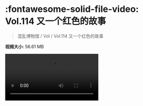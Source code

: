 # :fontawesome-solid-file-video: Vol.114 又一个红色的故事

> 混乱博物馆 / Vol / Vol.114 又一个红色的故事

**视频大小**: 56.61 MB

<div class="video"><video src="https://file.hsyhx.top/archive/混乱博物馆/Vol/114.mp4" controls preload>🤔 您的浏览器不支持 video 标签</video></div>
